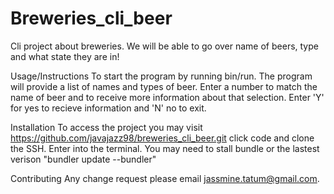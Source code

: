 # Breweries_cli_beer 
Cli project about breweries. We will be able to go over name of beers, type and what state they are in! 

Usage/Instructions 
To start the program by running bin/run. 
The program will provide a list of names and types of beer. 
Enter a number to match the name of beer and to receive more information about that selection. 
Enter 'Y' for yes to recieve information  and 'N' no to exit. 

Installation 
To access the project you may visit 
https://github.com/javajazz98/breweries_cli_beer.git 
click code and clone the SSH. 
Enter into the terminal.
You may need to stall bundle or the lastest verison "bundler update --bundler" 

Contributing 
Any change request please email jassmine.tatum@gmail.com. 


